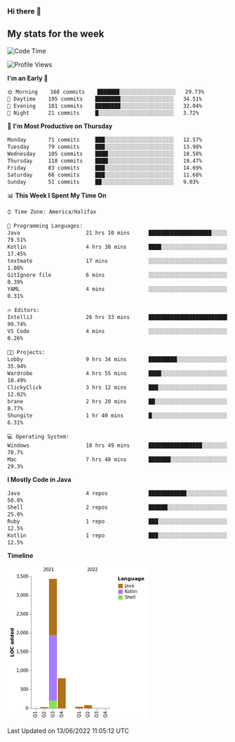 ### Hi there 👋

## My stats for the week
<!--START_SECTION:waka-->
![Code Time](http://img.shields.io/badge/Code%20Time-270%20hrs%2010%20mins-blue)

![Profile Views](http://img.shields.io/badge/Profile%20Views-0-blue)

**I'm an Early 🐤** 

```text
🌞 Morning    168 commits    ███████░░░░░░░░░░░░░░░░░░   29.73% 
🌆 Daytime    195 commits    ████████░░░░░░░░░░░░░░░░░   34.51% 
🌃 Evening    181 commits    ████████░░░░░░░░░░░░░░░░░   32.04% 
🌙 Night      21 commits     █░░░░░░░░░░░░░░░░░░░░░░░░   3.72%

```
📅 **I'm Most Productive on Thursday** 

```text
Monday       71 commits     ███░░░░░░░░░░░░░░░░░░░░░░   12.57% 
Tuesday      79 commits     ███░░░░░░░░░░░░░░░░░░░░░░   13.98% 
Wednesday    105 commits    ████░░░░░░░░░░░░░░░░░░░░░   18.58% 
Thursday     110 commits    ████░░░░░░░░░░░░░░░░░░░░░   19.47% 
Friday       83 commits     ███░░░░░░░░░░░░░░░░░░░░░░   14.69% 
Saturday     66 commits     ███░░░░░░░░░░░░░░░░░░░░░░   11.68% 
Sunday       51 commits     ██░░░░░░░░░░░░░░░░░░░░░░░   9.03%

```


📊 **This Week I Spent My Time On** 

```text
⌚︎ Time Zone: America/Halifax

💬 Programming Languages: 
Java                     21 hrs 10 mins      ████████████████████░░░░░   79.51% 
Kotlin                   4 hrs 38 mins       ████░░░░░░░░░░░░░░░░░░░░░   17.45% 
textmate                 17 mins             ░░░░░░░░░░░░░░░░░░░░░░░░░   1.08% 
GitIgnore file           6 mins              ░░░░░░░░░░░░░░░░░░░░░░░░░   0.39% 
YAML                     4 mins              ░░░░░░░░░░░░░░░░░░░░░░░░░   0.31%

🔥 Editors: 
IntelliJ                 26 hrs 33 mins      █████████████████████████   99.74% 
VS Code                  4 mins              ░░░░░░░░░░░░░░░░░░░░░░░░░   0.26%

🐱‍💻 Projects: 
Lobby                    9 hrs 34 mins       █████████░░░░░░░░░░░░░░░░   35.94% 
Wardrobe                 4 hrs 55 mins       ████░░░░░░░░░░░░░░░░░░░░░   18.49% 
ClickyClick              3 hrs 12 mins       ███░░░░░░░░░░░░░░░░░░░░░░   12.02% 
brane                    2 hrs 20 mins       ██░░░░░░░░░░░░░░░░░░░░░░░   8.77% 
Shungite                 1 hr 40 mins        █░░░░░░░░░░░░░░░░░░░░░░░░   6.31%

💻 Operating System: 
Windows                  18 hrs 49 mins      █████████████████░░░░░░░░   70.7% 
Mac                      7 hrs 48 mins       ███████░░░░░░░░░░░░░░░░░░   29.3%

```

**I Mostly Code in Java** 

```text
Java                     4 repos             ████████████░░░░░░░░░░░░░   50.0% 
Shell                    2 repos             ██████░░░░░░░░░░░░░░░░░░░   25.0% 
Ruby                     1 repo              ███░░░░░░░░░░░░░░░░░░░░░░   12.5% 
Kotlin                   1 repo              ███░░░░░░░░░░░░░░░░░░░░░░   12.5%

```


**Timeline**

![Chart not found](https://raw.githubusercontent.com/lyndseyy/lyndseyy/main/charts/bar_graph.png) 


 Last Updated on 13/06/2022 11:05:12 UTC
<!--END_SECTION:waka-->